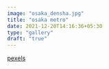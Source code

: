 ```yaml
---
image: "osaka_densha.jpg"
title: "osaka metro"
date: 2021-12-20T14:16:36+05:30
type: "gallery"
draft: "true"
---
```


[pexels](https://www.pexels.com/photo/black-and-gray-train-on-rail-tracks-3787405/)
